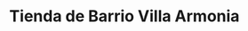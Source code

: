---
title: "Tienda de Barrio Villa Armonia"
url: /sucre/tienda-de-barrio-villa-armonia/
shop: Dorfladen
---